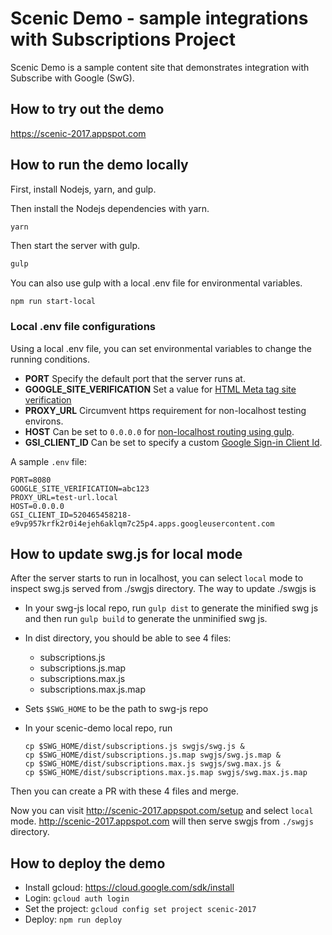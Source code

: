 # Scenic Demo - sample integrations with Subscriptions Project

Scenic Demo is a sample content site that demonstrates integration with
Subscribe with Google (SwG).

## How to try out the demo

https://scenic-2017.appspot.com

## How to run the demo locally

First, install Nodejs, yarn, and gulp.

Then install the Nodejs dependencies with yarn.

```bash
yarn
```

Then start the server with gulp.

```bash
gulp
```

You can also use gulp with a local .env file for environmental variables.

```
npm run start-local
```

### Local .env file configurations

Using a local .env file, you can set environmental variables to change
the running conditions.

- **PORT** Specify the default port that the server runs at.
- **GOOGLE_SITE_VERIFICATION** Set a value for
  [HTML Meta tag site verification](https://support.google.com/webmasters/answer/9008080?hl=en)
- **PROXY_URL** Circumvent https requirement for non-localhost testing
  environs.
- **HOST** Can be set to `0.0.0.0` for
  [non-localhost routing using gulp](https://github.com/schickling/gulp-webserver#why-cant-i-reach-the-server-from-the-network).
- **GSI_CLIENT_ID** Can be set to specify a custom
  [Google Sign-in Client Id](https://developers.google.com/identity/sign-in/web/sign-in).

A sample `.env` file:

```
PORT=8080
GOOGLE_SITE_VERIFICATION=abc123
PROXY_URL=test-url.local
HOST=0.0.0.0
GSI_CLIENT_ID=520465458218-e9vp957krfk2r0i4ejeh6aklqm7c25p4.apps.googleusercontent.com
```

## How to update swg.js for local mode

After the server starts to run in localhost, you can select `local` mode to
inspect swg.js served from ./swgjs directory. The way to update ./swgjs is

- In your swg-js local repo, run `gulp dist` to generate the minified swg js
  and then run `gulp build` to generate the unminified swg js.
- In dist directory, you should be able to see 4 files:
  - subscriptions.js
  - subscriptions.js.map
  - subscriptions.max.js
  - subscriptions.max.js.map
- Sets `$SWG_HOME` to be the path to swg-js repo
- In your scenic-demo local repo, run

  ```
  cp $SWG_HOME/dist/subscriptions.js swgjs/swg.js &
  cp $SWG_HOME/dist/subscriptions.js.map swgjs/swg.js.map &
  cp $SWG_HOME/dist/subscriptions.max.js swgjs/swg.max.js &
  cp $SWG_HOME/dist/subscriptions.max.js.map swgjs/swg.max.js.map
  ```

Then you can create a PR with these 4 files and merge.

Now you can visit http://scenic-2017.appspot.com/setup and select `local` mode.
http://scenic-2017.appspot.com will then serve swgjs from `./swgjs` directory.

## How to deploy the demo

- Install gcloud: https://cloud.google.com/sdk/install
- Login: `gcloud auth login`
- Set the project: `gcloud config set project scenic-2017`
- Deploy: `npm run deploy`
